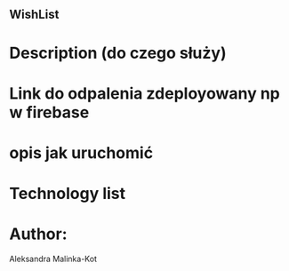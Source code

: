 ## WishList

# Description (do czego służy)

# Link do odpalenia zdeployowany np w firebase

# opis jak uruchomić

# Technology list

# Author:

Aleksandra Malinka-Kot
